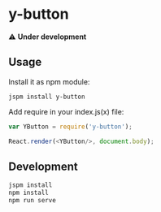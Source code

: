 # y-button

:warning: __Under development__

## Usage

Install it as npm module:

```
jspm install y-button
```

Add require in your index.js(x) file:

```js
var YButton = require('y-button');

React.render(<YButton/>, document.body);
```

## Development

```bash
jspm install
npm install
npm run serve
```
